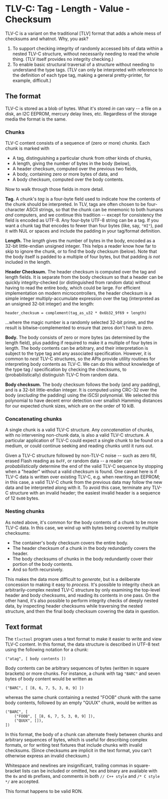 # TLV-C: Tag - Length - Value - Checksum

TLV-C is a variant on the traditional [TLV] format that adds a whole mess of
checksums and whatnot. Why, you ask?

1. To support checking integrity of randomly accessed bits of data within a
   nested TLV-C structure, without necessarily needing to read the whole thing.
   (TLV itself provides no integrity checking.)
2. To enable basic structural traversal of a structure without needing to
   understand the type tags. (TLV can only be interpreted with reference to the
   definition of each type tag, making a general pretty-printer, for example,
   difficult.)

## The format

TLV-C is stored as a blob of bytes. What it's stored _in_ can vary -- a file on
a disk, an I2C EEPROM, mercury delay lines, etc. Regardless of the storage media
the format is the same.

### Chunks

TLV-C content consists of a sequence of (zero or more) _chunks._ Each chunk is
marked with

- A tag, distinguishing a particular chunk from other kinds of chunks,
- A length, giving the number of bytes in the body (below),
- A header checksum, computed over the previous two fields,
- A body, containing zero or more bytes of data, and
- A body checksum, computed over the body contents.

Now to walk through those fields in more detail.

**Tag.** A chunk's _tag_ is a four-byte field used to indicate how the contents
of the chunk should be interpreted. In TLV, tags are often chosen to be
four-character ASCII strings, so that the chunk can be mnemonic to both humans
_and_ computers, and we continue this tradition -- except for consistency the
field is encoded as UTF-8. Any four-byte UTF-8 string can be a tag. If you want
a chunk tag that encodes to fewer than four bytes (like, say, `"HI"`), pad it
with NUL or spaces and include the padding in your tag/format definition.

**Length.** The _length_ gives the number of bytes in the body, encoded as a
32-bit little-endian unsigned integer. This helps a reader know how far to skip
to ignore the chunk, or to find the body checksum (below). Note that the body
itself is padded to a multiple of four bytes, but that padding _is not_ included
in the length.

**Header Checksum.** The header checksum is computed over the tag and length
fields. It is separate from the body checksum so that a header can be quickly
integrity-checked (or distinguished from random data) without having to read the
entire body, which could be large. For efficient implementation on modern
microcontrollers, the header checksum is a simple integer multiply-accumulate
expression over the tag (interpreted as an unsigned 32-bit integer) and the
length:

`header_checksum = complement(tag_as_u32 * 0x6b32_9f69 + length)`

...where the magic number is a randomly selected 32-bit prime, and the result is
bitwise-complemented to ensure that zeros don't hash to zero.

**Body.** The body consists of zero or more bytes (as determined by the length
field), plus padding if required to make it a multiple of four bytes in length.
The body contents can be arbitrary, and their interpretation is subject to the
type tag and any associated specification. However, it is common to _nest_ TLV-C
structures, so the APIs provide utility routines for interpreting body contents
as TLV-C. We can do this without knowledge of the type tag / specification by
checking the checksums, to (probabilistically) distinguish TLV-C from random
data.

**Body checksum.** The body checksum follows the body (and any padding), and is
a 32-bit little-endian integer. It is computed using CRC-32 over the body
(_excluding_ the padding) using the iSCSI polynomial. We selected this
polynomial to have decent error detection over smallish Hamming distances for
our expected chunk sizes, which are on the order of 10 kiB.

### Concatenating chunks

A single chunk is a valid TLV-C structure. Any _concatenation_ of chunks, with
no intervening non-chunk data, is also a valid TLV-C structure. A particular
application of TLV-C could expect a single chunk to be found on a medium, or
could continue seeking and reading chunks until it runs out.

Given a TLV-C structure followed by non-TLV-C noise -- such as zero fill, erased
Flash reading as `0xFF`, or random data -- a reader can _probabilistically_
determine the end of the valid TLV-C sequence by stopping when a "header"
without a valid checksum is found. One caveat here is if TLV-C data is written
over existing TLV-C, e.g. when rewriting an EEPROM; in this case, a valid TLV-C
chunk from the previous data may follow the new data and be interpreted along
with it. To avoid this case, terminate any TLV-C structure with an invalid
header; the easiest invalid header is a sequence of 12 `0x00` bytes.

### Nesting chunks

As noted above, it's common for the body contents of a chunk to be more TLV-C
data. In this case, we wind up with bytes being covered by multiple checksums:

- The container's body checksum covers the entire body.
- The header checksum of a chunk in the body redundantly covers the header.
- The body checksums of chunks in the body redundantly cover their portion of
  the body contents.
- And so forth recursively.

This makes the data more difficult to _generate_, but is a deliberate concession
to making it easy to _process._ It's possible to integrity check an
arbitrarily-complex nested TLV-C structure by only examining the top-level
header and body checksums, and reading its contents in one pass. On the other
hand, it's also possible to perform integrity checks of deeply nested data, by
inspecting header checksums while traversing the nested structure, and then the
final body checksum covering the data in question.

## Text format

The `tlvctool` program uses a text format to make it easier to write and view
TLV-C content. In this format, the data structure is described in UTF-8 text
using the following notation for a chunk:

`("atag", [ body contents ])`

Body contents can be arbitrary sequences of bytes (written in square brackets)
or more chunks. For instance, a chunk with tag `"BARC"` and seven bytes of body
content would be written as

`("BARC", [ [8, 6, 7, 5, 3, 0, 9] ])`

whereas the same chunk containing a nested "FOOB" chunk with the same body
contents, followed by an empty "QUUX" chunk, would be written as

```
("BARC", [
    ("FOOB", [ [8, 6, 7, 5, 3, 0, 9] ]),
    ("QUUX", []),
])
```

In this format, the body of a chunk can alternate freely between chunks and
arbitrary sequences of bytes, which is useful for describing complex formats, or
for writing test fixtures that include chunks with invalid checksums. (Since
checksums are implicit in the text format, you can't otherwise express an
invalid checksum.)

Whitespace and newlines are insignificant, trailing commas in square-bracket
lists can be included or omitted, hex and binary are available with the `0x` and
`0b` prefixes, and comments in both `// C++ style` and `/* C style */` are
accepted.

This format happens to be valid RON.


